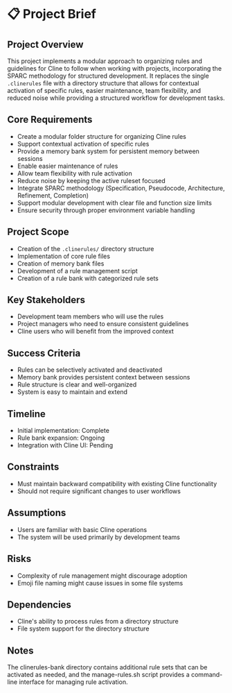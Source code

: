 # 📋 Project Brief

## Project Overview
This project implements a modular approach to organizing rules and guidelines for Cline to follow when working with projects, incorporating the SPARC methodology for structured development. It replaces the single `.clinerules` file with a directory structure that allows for contextual activation of specific rules, easier maintenance, team flexibility, and reduced noise while providing a structured workflow for development tasks.

## Core Requirements
- Create a modular folder structure for organizing Cline rules
- Support contextual activation of specific rules
- Provide a memory bank system for persistent memory between sessions
- Enable easier maintenance of rules
- Allow team flexibility with rule activation
- Reduce noise by keeping the active ruleset focused
- Integrate SPARC methodology (Specification, Pseudocode, Architecture, Refinement, Completion)
- Support modular development with clear file and function size limits
- Ensure security through proper environment variable handling

## Project Scope
- Creation of the `.clinerules/` directory structure
- Implementation of core rule files
- Creation of memory bank files
- Development of a rule management script
- Creation of a rule bank with categorized rule sets

## Key Stakeholders
- Development team members who will use the rules
- Project managers who need to ensure consistent guidelines
- Cline users who will benefit from the improved context

## Success Criteria
- Rules can be selectively activated and deactivated
- Memory bank provides persistent context between sessions
- Rule structure is clear and well-organized
- System is easy to maintain and extend

## Timeline
- Initial implementation: Complete
- Rule bank expansion: Ongoing
- Integration with Cline UI: Pending

## Constraints
- Must maintain backward compatibility with existing Cline functionality
- Should not require significant changes to user workflows

## Assumptions
- Users are familiar with basic Cline operations
- The system will be used primarily by development teams

## Risks
- Complexity of rule management might discourage adoption
- Emoji file naming might cause issues in some file systems

## Dependencies
- Cline's ability to process rules from a directory structure
- File system support for the directory structure

## Notes
The clinerules-bank directory contains additional rule sets that can be activated as needed, and the manage-rules.sh script provides a command-line interface for managing rule activation.
